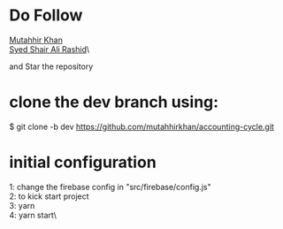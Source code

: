 # Do Follow 
[Mutahhir Khan](https://github.com/mutahhirkhan)\
[Syed Shair Ali Rashid](https://github.com/shair1020)\

and Star the repository 

# clone the dev branch using:
$ git clone -b dev https://github.com/mutahhirkhan/accounting-cycle.git

# initial configuration
1: change the firebase config in  "src/firebase/config.js"\
2: to kick start project\
3: yarn\
4: yarn start\

